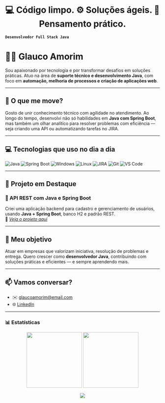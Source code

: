 #  <h1 align="center">💻 Código limpo. ⚙️ Soluções ágeis. 🧠 Pensamento prático. <span style="color:#00ccff"></h1> </span> </h1>


**`Desenvolvedor Full Stack Java`**

# 👨‍💻 Glauco Amorim

Sou apaixonado por tecnologia e por transformar desafios em soluções práticas. Atuo na área de **suporte técnico e desenvolvimento Java**, com foco em **automação, melhoria de processos e criação de aplicações web**.

---

## 🚀 O que me move?

Gosto de unir conhecimento técnico com agilidade no atendimento. Ao longo do tempo, desenvolvi não só habilidades em **Java com Spring Boot**, mas também um olhar analítico para resolver problemas com eficiência — seja criando uma API ou automatizando tarefas no JIRA.

---

## 💻 Tecnologias que uso no dia a dia

![Java](https://img.shields.io/badge/Java-ED8B00?style=flat&logo=java&logoColor=white)
![Spring Boot](https://img.shields.io/badge/Spring_Boot-6DB33F?style=flat&logo=springboot&logoColor=white)
![Windows](https://img.shields.io/badge/Windows-0078D6?style=flat&logo=windows&logoColor=white)
![Linux](https://img.shields.io/badge/Linux-FCC624?style=flat&logo=linux&logoColor=black)
![JIRA](https://img.shields.io/badge/JIRA-0052CC?style=flat&logo=jira&logoColor=white)
![Git](https://img.shields.io/badge/Git-F05032?style=flat&logo=git&logoColor=white)
![VS Code](https://img.shields.io/badge/VS%20Code-007ACC?style=flat&logo=visual-studio-code&logoColor=white)

---

## 🔧 Projeto em Destaque

### 📌 API REST com Java e Spring Boot
Criei uma aplicação backend para cadastro e gerenciamento de usuários, usando **Java + Spring Boot**, banco H2 e padrão REST.  
🔗 *[Veja o projeto aqui](https://github.com/glaucores/todo-springboot)*

---


## 🎯 Meu objetivo

Atuar em empresas que valorizam iniciativa, resolução de problemas e entrega. Quero crescer como **desenvolvedor Java**, contribuindo com soluções práticas e eficientes — e sempre aprendendo mais.

---

## 📫 Vamos conversar?

- ✉️ glaucoamorim@email.com  
- 🌐 [LinkedIn](https://linkedin.com/in/seu-linkedin) 




---


### 📊 Estatísticas

<p align="center">
  <img height="180em" src="https://github-readme-stats.vercel.app/api?username=glaucores&show_icons=true&theme=tokyonight&hide_border=true&count_private=true" />
  <img height="180em" src="https://github-readme-stats.vercel.app/api/top-langs/?username=glaucores&layout=compact&theme=tokyonight&hide_border=true" />
</p>

<p align="center">
  <img src="https://github-readme-streak-stats.herokuapp.com/?user=glaucores&theme=tokyonight&hide_border=true"/>
</p>
